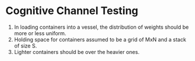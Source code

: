 Cognitive Channel Testing
=========================



1. In loading containers into a vessel, the distribution of weights should be more or less uniform.
2. Holding space for containers assumed to be a grid of MxN and a stack of size S.
3. Lighter containers should be over the heavier ones.
